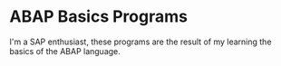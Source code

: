 # ABAP Basics Programs
I'm a SAP enthusiast, these programs are the result of my learning the basics of the ABAP language.
